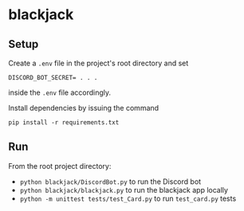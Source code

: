 # blackjack
## Setup
Create a `.env` file in the project's root directory and set
```
DISCORD_BOT_SECRET= . . .
```
inside the `.env` file accordingly.

Install dependencies by issuing the command
```
pip install -r requirements.txt
```

## Run
From the root project directory:
* `python blackjack/DiscordBot.py` to run the Discord bot
* `python blackjack/blackjack.py` to run the blackjack app locally
* `python -m unittest tests/test_Card.py` to run `test_card.py` tests